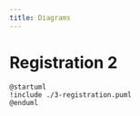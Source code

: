 ```yaml
---
title: Diagrams
---
```


# Registration  2

```plantuml
@startuml
!include ./3-registration.puml
@enduml
```



